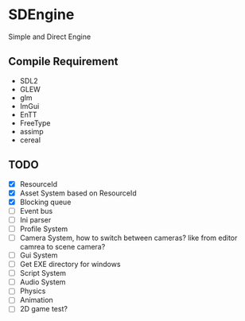 # SDEngine
Simple and Direct Engine

## Compile Requirement
- SDL2
- GLEW
- glm
- ImGui
- EnTT
- FreeType
- assimp
- cereal

## TODO
- [X] ResourceId
- [X] Asset System based on ResourceId
- [X] Blocking queue
- [ ] Event bus
- [ ] Ini parser
- [ ] Profile System
- [ ] Camera System, how to switch between cameras? like from editor camrea to scene camera?
- [ ] Gui System
- [ ] Get EXE directory for windows
- [ ] Script System
- [ ] Audio System
- [ ] Physics
- [ ] Animation
- [ ] 2D game test?
